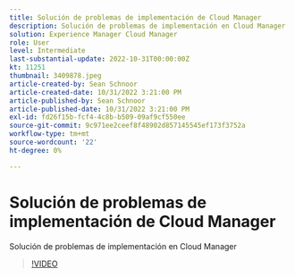 ```yaml
---
title: Solución de problemas de implementación de Cloud Manager
description: Solución de problemas de implementación en Cloud Manager
solution: Experience Manager Cloud Manager
role: User
level: Intermediate
last-substantial-update: 2022-10-31T00:00:00Z
kt: 11251
thumbnail: 3409878.jpeg
article-created-by: Sean Schnoor
article-created-date: 10/31/2022 3:21:00 PM
article-published-by: Sean Schnoor
article-published-date: 10/31/2022 3:21:00 PM
exl-id: fd26f15b-fcf4-4c8b-b509-09af9cf550ee
source-git-commit: 9c971ee2ceef8f48902d857145545ef173f3752a
workflow-type: tm+mt
source-wordcount: '22'
ht-degree: 0%

---
```


# Solución de problemas de implementación de Cloud Manager

Solución de problemas de implementación en Cloud Manager

>[!VIDEO](https://video.tv.adobe.com/v/3409878/?quality=12&learn=on)
